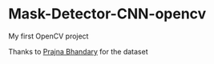 # Mask-Detector-CNN-opencv
My first OpenCV project



Thanks to  [Prajna Bhandary](https://github.com/prajnasb/observations/tree/master/experiements/data) for the dataset
